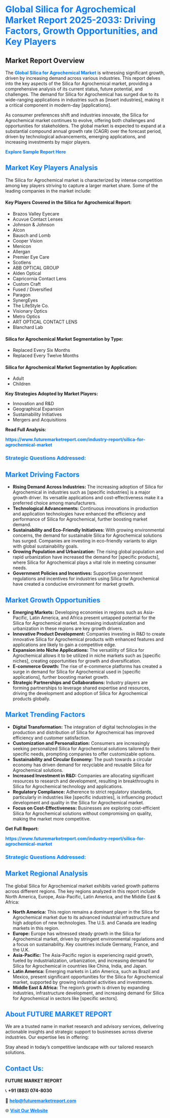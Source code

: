 <h1 style="color: #007BFF;">Global Silica for Agrochemical Market Report 2025-2033: Driving Factors, Growth Opportunities, and Key Players</h1>

<section id="overview">
<h2>Market Report Overview</h2>
<p>The <a href="https://www.futuremarketreport.com/industry-report/silica-for-agrochemical-market" style="color: #007BFF; text-decoration: none;"><strong>Global Silica for Agrochemical Market</strong></a> is witnessing significant growth, driven by increasing demand across various industries. This report delves into the key aspects of the Silica for Agrochemical market, providing a comprehensive analysis of its current status, future potential, and challenges. The demand for Silica for Agrochemical has surged due to its wide-ranging applications in industries such as [insert industries], making it a critical component in modern-day [applications].</p>
<p>As consumer preferences shift and industries innovate, the Silica for Agrochemical market continues to evolve, offering both challenges and opportunities for stakeholders. The global market is expected to expand at a substantial compound annual growth rate (CAGR) over the forecast period, driven by technological advancements, emerging applications, and increasing investments by major players.</p>
</section>

<section id="overview">
<p><a href="https://www.futuremarketreport.com/request-sample/reportId=35101" style="color: #007BFF; text-decoration: none;"><strong>Explore Sample Report Here</strong></a></p>
</section>

<section id="key-players">
<h2 style="color: #007BFF;">Market Key Players Analysis</h2>
<p>The Silica for Agrochemical market is characterized by intense competition among key players striving to capture a larger market share. Some of the leading companies in the market include:</p>
<h4>Key Players Covered in the Silica for Agrochemical Report:</h4>
<ul><li>Brazos Valley Eyecare</li><li>Acuvue Contact Lenses</li><li>Johnson &amp; Johnson</li><li>Alcon</li><li>Bausch and Lomb</li><li>Cooper Vision</li><li>Menicon</li><li>Allergan</li><li>Premier Eye Care</li><li>Scotlens</li><li>ABB OPTICAL GROUP</li><li>Alden Optical</li><li>Capricornia Contact Lens</li><li>Custom Craft</li><li>Fused / Diversified</li><li>Paragon</li><li>SynergEyes</li><li>The LifeStyle Co.</li><li>Visionary Optics</li><li>Metro Optics</li><li>ART OPTICAL CONTACT LENS</li><li>Blanchard Lab</li></ul>
<h4>Silica for Agrochemical Market Segmentation by Type:</h4>
<ul><li>Replaced Every Six Months</li><li>Replaced Every Twelve Months</li></ul>

<h4>Silica for Agrochemical Market Segmentation by Application:</h4>
<ul><li>Adult</li><li>Children</li></ul>
<p><strong>Key Strategies Adopted by Market Players:</strong></p>
<ul>
<li>Innovation and R&D</li>
<li>Geographical Expansion</li>
<li>Sustainability Initiatives</li>
<li>Mergers and Acquisitions</li>
</ul>
</section>

<section>
<p><strong>Read Full Analysis: </strong></p><a href="https://www.futuremarketreport.com/industry-report/silica-for-agrochemical-market" style="color: #007BFF; text-decoration: none;"><strong>https://www.futuremarketreport.com/industry-report/silica-for-agrochemical-market</strong></a>
<h3 style="color: #007BFF;">Strategic Questions Addressed:</h3>
</section>

<section id="driving-factors">
<h2 style="color: #007BFF;">Market Driving Factors</h2>
<ul>
<li><strong>Rising Demand Across Industries:</strong> The increasing adoption of Silica for Agrochemical in industries such as [specific industries] is a major growth driver. Its versatile applications and cost-effectiveness make it a preferred choice among manufacturers.</li>
<li><strong>Technological Advancements:</strong> Continuous innovations in production and application technologies have enhanced the efficiency and performance of Silica for Agrochemical, further boosting market demand.</li>
<li><strong>Sustainability and Eco-Friendly Initiatives:</strong> With growing environmental concerns, the demand for sustainable Silica for Agrochemical solutions has surged. Companies are investing in eco-friendly variants to align with global sustainability goals.</li>
<li><strong>Growing Population and Urbanization:</strong> The rising global population and rapid urbanization have increased the demand for [specific products], where Silica for Agrochemical plays a vital role in meeting consumer needs.</li>
<li><strong>Government Policies and Incentives:</strong> Supportive government regulations and incentives for industries using Silica for Agrochemical have created a conducive environment for market growth.</li>
</ul>
</section>

<section id="growth-opportunities">
<h2 style="color: #007BFF;">Market Growth Opportunities</h2>
<ul>
<li><strong>Emerging Markets:</strong> Developing economies in regions such as Asia-Pacific, Latin America, and Africa present untapped potential for the Silica for Agrochemical market. Increasing industrialization and urbanization in these regions are key growth drivers.</li>
<li><strong>Innovative Product Development:</strong> Companies investing in R&D to create innovative Silica for Agrochemical products with enhanced features and applications are likely to gain a competitive edge.</li>
<li><strong>Expansion into Niche Applications:</strong> The versatility of Silica for Agrochemical allows it to be utilized in niche markets such as [specific niches], creating opportunities for growth and diversification.</li>
<li><strong>E-commerce Growth:</strong> The rise of e-commerce platforms has created a surge in demand for Silica for Agrochemical used in [specific applications], further boosting market growth.</li>
<li><strong>Strategic Partnerships and Collaborations:</strong> Industry players are forming partnerships to leverage shared expertise and resources, driving the development and adoption of Silica for Agrochemical products globally.</li>
</ul>
</section>

<section id="trending-factors">
<h2 style="color: #007BFF;">Market Trending Factors</h2>
<ul>
<li><strong>Digital Transformation:</strong> The integration of digital technologies in the production and distribution of Silica for Agrochemical has improved efficiency and customer satisfaction.</li>
<li><strong>Customization and Personalization:</strong> Consumers are increasingly seeking personalized Silica for Agrochemical solutions tailored to their specific needs, prompting companies to offer customizable options.</li>
<li><strong>Sustainability and Circular Economy:</strong> The push towards a circular economy has driven demand for recyclable and reusable Silica for Agrochemical solutions.</li>
<li><strong>Increased Investment in R&D:</strong> Companies are allocating significant resources to research and development, resulting in breakthroughs in Silica for Agrochemical technology and applications.</li>
<li><strong>Regulatory Compliance:</strong> Adherence to strict regulatory standards, particularly in industries like [specific industries], is influencing product development and quality in the Silica for Agrochemical market.</li>
<li><strong>Focus on Cost-Effectiveness:</strong> Businesses are exploring cost-efficient Silica for Agrochemical solutions without compromising on quality, making the market more competitive.</li>
</ul>
</section>

<section>
<p><strong>Get Full Report: </strong></p><a href="https://www.futuremarketreport.com/industry-report/silica-for-agrochemical-market" style="color: #007BFF; text-decoration: none;"><strong>https://www.futuremarketreport.com/industry-report/silica-for-agrochemical-market</strong></a>
<h3 style="color: #007BFF;">Strategic Questions Addressed:</h3>
</section>


<section id="regional-analysis">
<h2 style="color: #007BFF;">Market Regional Analysis</h2>
<p>The global Silica for Agrochemical market exhibits varied growth patterns across different regions. The key regions analyzed in this report include North America, Europe, Asia-Pacific, Latin America, and the Middle East & Africa:</p>
<ul>
<li><strong>North America:</strong> This region remains a dominant player in the Silica for Agrochemical market due to its advanced industrial infrastructure and high adoption of new technologies. The U.S. and Canada are leading markets in this region.</li>
<li><strong>Europe:</strong> Europe has witnessed steady growth in the Silica for Agrochemical market, driven by stringent environmental regulations and a focus on sustainability. Key countries include Germany, France, and the U.K.</li>
<li><strong>Asia-Pacific:</strong> The Asia-Pacific region is experiencing rapid growth, fueled by industrialization, urbanization, and increasing demand for Silica for Agrochemical in countries like China, India, and Japan.</li>
<li><strong>Latin America:</strong> Emerging markets in Latin America, such as Brazil and Mexico, present significant opportunities for the Silica for Agrochemical market, supported by growing industrial activities and investments.</li>
<li><strong>Middle East & Africa:</strong> The region’s growth is driven by expanding industries, infrastructure development, and increasing demand for Silica for Agrochemical in sectors like [specific sectors].</li>
</ul>
</section>

<footer>
<h2 style="color: #007BFF;">About FUTURE MARKET REPORT</h2>
<p>We are a trusted name in market research and advisory services, delivering actionable insights and strategic support to businesses across diverse industries. Our expertise lies in offering:</p>

<p>Stay ahead in today’s competitive landscape with our tailored research solutions.</p>

<h2 style="color: #007BFF;">Contact Us:</h2>
<p><strong>FUTURE MARKET REPORT</strong></p>
<p>📞 <strong>+91 (883) 074-8030</strong></p>
<p>📧 <strong><a href="mailto:help@futuremarketreport.com" style="color: #007BFF;">help@futuremarketreport.com</a></strong></p>
<p>🌐 <strong><a href="https://www.futuremarketreport.com/" style="color: #007BFF;">Visit Our Website</a></strong></p>
</footer>